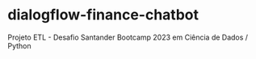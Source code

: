 # dialogflow-finance-chatbot
Projeto ETL - Desafio Santander Bootcamp 2023 em Ciência de Dados / Python
